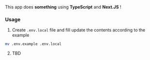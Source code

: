 This app does **something** using **TypeScript** and **Next.JS** !

### Usage

1. Create `.env.local` file and fill update the contents according to the
   example

```bash
mv .env.example .env.local
```

2. TBD
